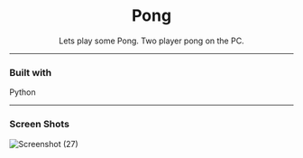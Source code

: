 <h1 align="center">Pong</h1>

<p align="center">Lets play some Pong. Two player pong on the PC.</p>

<hr/>

<h3>Built with</h3>

<p>
  Python <br/>
</p>

<hr/>

<h3>Screen Shots</h3>

![Screenshot (27)](https://user-images.githubusercontent.com/89613492/168870178-4fe96bd4-eacc-43cc-bb58-85ef0e6afa64.png)
